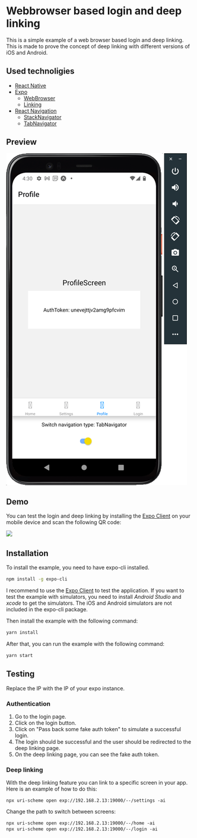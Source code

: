 # Webbrowser based login and deep linking

This is a simple example of a web browser based login and deep linking.
This is made to prove the concept of deep linking with different versions of iOS and Android.

## Used technoligies

- [React Native](https://reactnative.dev/)
- [Expo](https://expo.dev/)
  - [WebBrowser](https://docs.expo.dev/versions/latest/sdk/webbrowser/)
  - [Linking](https://docs.expo.dev/guides/linking/)
- [React Navigation](https://reactnavigation.org/)
  - [StackNavigator](https://reactnavigation.org/docs/stack-navigator/)
  - [TabNavigator](https://reactnavigation.org/docs/tab-based-navigation/)

## Preview

![Android preview](documentation/android.png)

## Demo

You can test the login and deep linking by installing the [Expo Client](https://expo.dev/client) on your mobile device and scan the following QR code:

[![](https://qr.expo.dev/expo-go?owner=vergissberlin&slug=react-native-deep-linking&releaseChannel=default&host=exp.host)](https://expo.dev/@vergissberlin/react-native-deep-linking)

## Installation

To install the example, you need to have expo-cli installed.

```bash
npm install -g expo-cli
```

I recommend to use the [Expo Client](https://expo.dev/client) to test the application.
If you want to test the example with simulators, you need to install _Android Studio_ and _xcode_ to get the simulators.
The iOS and Android simulators are not included in the expo-cli package.

Then install the example with the following command:

```bash
yarn install
```

After that, you can run the example with the following command:

```bash
yarn start
```

## Testing

Replace the IP with the IP of your expo instance.

### Authentication

1. Go to the login page.
2. Click on the login button.
3. Click on "Pass back some fake auth token" to simulate a successful login.
4. The login should be successful and the user should be redirected to the deep linking page.
5. On the deep linking page, you can see the fake auth token.

### Deep linking

With the deep linking feature you can link to a specific screen in your app.
Here is an example of how to do this:

```shell
npx uri-scheme open exp://192.168.2.13:19000/--/settings -ai
```

Change the path to switch between screens:

```shell
npx uri-scheme open exp://192.168.2.13:19000/--/home -ai
npx uri-scheme open exp://192.168.2.13:19000/--/login -ai
```
